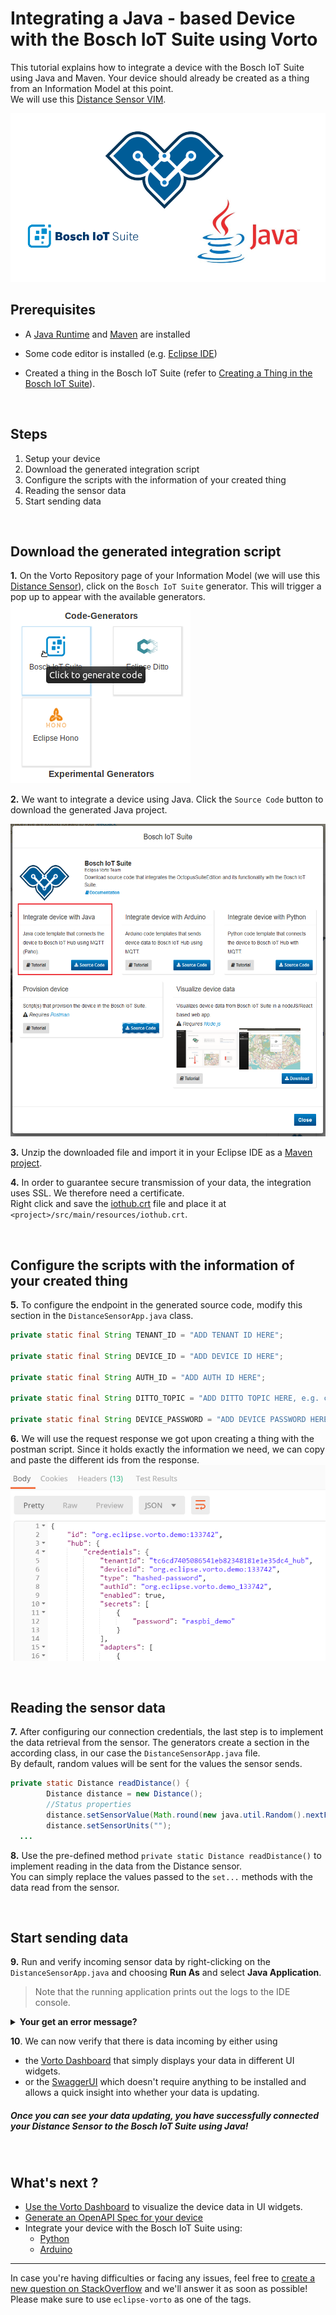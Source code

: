 # Integrating a Java - based Device with the Bosch IoT Suite using Vorto

This tutorial explains how to integrate a device with the Bosch IoT Suite using Java and Maven. Your device should already be created as a thing from an Information Model at this point.   
We will use this [Distance Sensor VIM](https://vorto.eclipse.org/#/details/org.eclipse.vorto.tutorial:DistanceSensor:1.0.0).

<img src="../images/tutorials/connect_java/cover.png"/>

## Prerequisites

* A [Java Runtime](https://www.java.com/en/download/) and [Maven](https://maven.apache.org/index.html) are installed

* Some code editor is installed (e.g. [Eclipse IDE](https://www.eclipse.org/ide/))

* Created a thing in the Bosch IoT Suite (refer to [Creating a Thing in the Bosch IoT Suite](create_thing.md)).

<br />

## Steps
1. Setup your device
1. Download the generated integration script
1. Configure the scripts with the information of your created thing
1. Reading the sensor data
1. Start sending data

<br />

## Download the generated integration script

**1.** On the Vorto Repository page of your Information Model (we will use this [Distance Sensor](https://vorto.eclipse.org/#/details/org.eclipse.vorto.tutorial:DistanceSensor:1.0.0)), click on the `Bosch IoT Suite` generator. This will trigger a pop up to appear with the available generators.     
<img src="../images/tutorials/create_thing/code_generators.png" />

**2.** We want to integrate a device using Java. Click the `Source Code` button to download the generated Java project.

<img src="../images/tutorials/connect_java/java_generator.PNG" height="500"/>

**3.** Unzip the downloaded file and import it in your Eclipse IDE as a [Maven project](https://stackoverflow.com/questions/2061094/importing-maven-project-into-eclipse). 

**4.** In order to guarantee secure transmission of your data, the integration uses SSL. We therefore need a certificate.   
Right click and save the [iothub.crt](https://docs.bosch-iot-hub.com/cert/iothub.crt) file and place it at `<project>/src/main/resources/iothub.crt`.	

<br />

## Configure the scripts with the information of your created thing

**5.** To configure the endpoint in the generated source code, modify this section in the `DistanceSensorApp.java` class.
```java
private static final String TENANT_ID = "ADD TENANT ID HERE";

private static final String DEVICE_ID = "ADD DEVICE ID HERE";

private static final String AUTH_ID = "ADD AUTH ID HERE";

private static final String DITTO_TOPIC = "ADD DITTO TOPIC HERE, e.g. com.mycompany/1234";

private static final String DEVICE_PASSWORD = "ADD DEVICE PASSWORD HERE";
```

**6.** We will use the request response we got upon creating a thing with the postman script. Since it holds exactly the information we need, we can copy and paste the different ids from the response.
<img src="../images/tutorials/connect_grovepi/postman_json.png" />

<br />

## Reading the sensor data

**7.** After configuring our connection credentials, the last step is to implement the data retrieval from the sensor. The generators create a section in the according class, in our case the  `DistanceSensorApp.java` file.   
By default, random values will be sent for the values the sensor sends. 

```java
private static Distance readDistance() {
		Distance distance = new Distance();
		//Status properties
		distance.setSensorValue(Math.round(new java.util.Random().nextFloat()*(float)100));
		distance.setSensorUnits("");
  ...
```

**8.** Use the pre-defined method `private static Distance readDistance()` to implement reading in the data from the Distance sensor.   
You can simply replace the values passed to the `set...` methods with the data read from the sensor.

<br />

## Start sending data

**9.** Run and verify incoming sensor data by right-clicking on the `DistanceSensorApp.java` and choosing **Run As** and select **Java Application**. 

> Note that the running application prints out the logs to the IDE console.

<details>
    <summary>
        <b>
            Your get an error message?
        </b>
    </summary> 

#### `getaddr` - Double check your connection.
If you started the script and you get an `getaddr` error, this means that the address resolution could not take place. This can have several reasons.    
However, it's most likely that you either are not connected to the internet or a **proxy** is blocking the sending of sensor data.

Unfortunately, for now you can't set any proxy. **Please switch to a network without Proxy.**

<br />

#### `Connection to MQTT broker failed: 4` - Double check your configuration 
If you see the sensor a log message with the error value of `4`, this means that the connection was refused due to some bad user name or password. However, this can relate to any of the fields in the configuration tab.

Therefore you have to go in and double check every field of the configuration section for an additional space or some character that does not belong there.

>  Please note that if you have followed the other tutorials, this error is **definitely** due to a fault in entering the credentials correctly.

</details>

**10**. We can now verify that there is data incoming by either using
- the [Vorto Dashboard](create_webapp_dashboard.md) that simply displays your data in different UI widgets.
- or the [SwaggerUI](https://apidocs.bosch-iot-suite.com/?urls.primaryName=Bosch%20IoT%20Things%20-%20API%20v2) which doesn't require anything to be installed and allows a quick insight into whether your data is updating.

##### Once you can see your data updating, you have successfully connected your Distance Sensor to the Bosch IoT Suite using Java!   
 
<br />

## What's next ?

- [Use the Vorto Dashboard](create_webapp_dashboard.md) to visualize the device data in UI widgets.
- [Generate an OpenAPI Spec for your device](create_openapi.md)
- Integrate your device with the Bosch IoT Suite using:
  - [Python](./mqtt-python.md)
  - [Arduino](./connect_esp8266.md)

---

In case you're having difficulties or facing any issues, feel free to [create a new question on StackOverflow](https://stackoverflow.com/questions/ask?tags=eclipse-vorto) and we'll answer it as soon as possible!   
Please make sure to use `eclipse-vorto` as one of the tags. 
